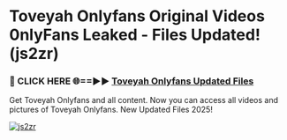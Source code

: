 # Toveyah Onlyfans Original Videos 0nlyFans Leaked - Files Updated! (js2zr)

<h3>🔴 CLICK HERE 🌐==►► <a href="https://tinyurl.com/ehrbuxhb" rel="nofollow">Toveyah Onlyfans Updated Files</a></h3>

Get Toveyah Onlyfans and all content. Now you can access all videos and pictures of Toveyah Onlyfans. New Updated Files 2025!

[![js2zr](https://i.imgur.com/lVYEuWS.gif)](https://tinyurl.com/ehrbuxhb)
